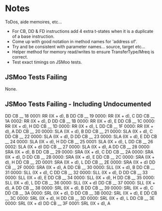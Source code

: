 # Notes

ToDos, aide memoires, etc...

- For CB, DD & FD instructions add 4 extra t-states when it is a duplicate of a base instruction.
- Come up with good notation in method names for 'address of'.
- Try and be consistent with parameter names... source, target etc...
- Helper method for memory read/writes to ensure TransferType/Mreq is correct.
- Test exact timings on JSMoo tests.

## JSMoo Tests Failing

None.

## JSMoo Tests Failing - Including Undocumented

DD CB __ 18 0001: RR (IX + d), B
DD CB __ 19 0000: RR (IX + d), C
DD CB __ 1A 0002: RR (IX + d), D
DD CB __ 1B 0000: RR (IX + d), E
DD CB __ 1C 0000: RR (IX + d), H
DD CB __ 1D 0000: RR (IX + d), L
DD CB __ 1F 0000: RR (IX + d), A
DD CB __ 20 0000: SLA (IX + d), B
DD CB __ 21 0000: SLA (IX + d), C
DD CB __ 22 0000: SLA (IX + d), D
DD CB __ 23 0000: SLA (IX + d), E
DD CB __ 24 0000: SLA (IX + d), H
DD CB __ 25 0001: SLA (IX + d), L
DD CB __ 26 0002: SLA (IX + d)
DD CB __ 27 0000: SLA (IX + d), A
DD CB __ 28 0000: SRA (IX + d), B
DD CB __ 29 0000: SRA (IX + d), C
DD CB __ 2A 0000: SRA (IX + d), D
DD CB __ 2B 0000: SRA (IX + d), E
DD CB __ 2C 0000: SRA (IX + d), H
DD CB __ 2D 0001: SRA (IX + d), L
DD CB __ 2E 0000: SRA (IX + d)
DD CB __ 2F 0000: SRA (IX + d), A
DD CB __ 30 0000: SLL (IX + d), B
DD CB __ 31 0000: SLL (IX + d), C
DD CB __ 32 0000: SLL (IX + d), D
DD CB __ 33 0000: SLL (IX + d), E
DD CB __ 34 0000: SLL (IX + d), H
DD CB __ 35 0000: SLL (IX + d), L
DD CB __ 36 0000: SLL (IX + d)
DD CB __ 37 0000: SLL (IX + d), A
DD CB __ 38 0000: SRL (IX + d), B
DD CB __ 39 0000: SRL (IX + d), C
DD CB __ 3A 0000: SRL (IX + d), D
DD CB __ 3B 0002: SRL (IX + d), E
DD CB __ 3C 0000: SRL (IX + d), H
DD CB __ 3D 0000: SRL (IX + d), L
DD CB __ 3E 0000: SRL (IX + d)
DD CB __ 3F 0001: SRL (IX + d), A
